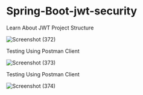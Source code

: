 # Spring-Boot-jwt-security
Learn About JWT
Project Structure

![Screenshot (372)](https://github.com/Muserjb/Spring-Boot-jwt-security/assets/106866811/db285614-2667-48e7-a8e0-fd66d7dbd8fd)

Testing Using Postman Client

![Screenshot (373)](https://github.com/Muserjb/Spring-Boot-jwt-security/assets/106866811/0d41ea8d-686b-4cb4-8aa0-ec10b5287dc9)


Testing Using Postman Client

![Screenshot (374)](https://github.com/Muserjb/Spring-Boot-jwt-security/assets/106866811/4b284e61-e890-4c75-8f98-b8d343e3a196)
